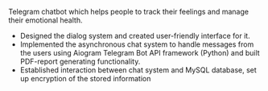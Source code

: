 Telegram chatbot which helps people to track their feelings and manage their emotional health.
* Designed the dialog system and created user-friendly interface for it.
* Implemented the asynchronous chat system to handle messages from the users using Aiogram Telegram Bot
API framework (Python) and built PDF-report generating functionality.
* Established interaction between chat system and MySQL database, set up encryption of the stored information
